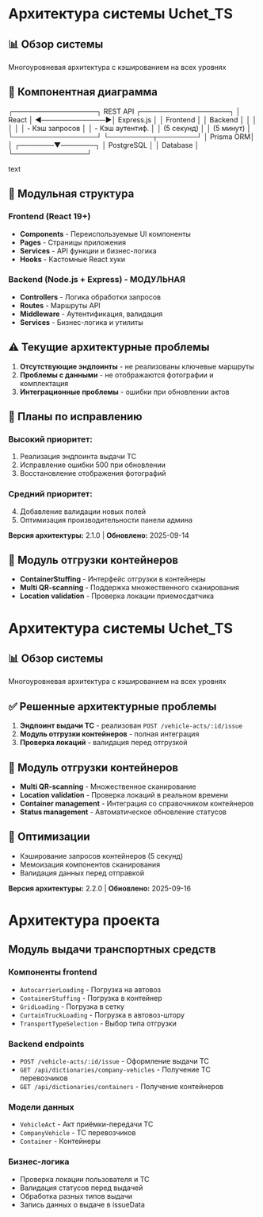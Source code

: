 # Архитектура системы Uchet_TS

## 📊 Обзор системы
Многоуровневая архитектура с кэшированием на всех уровнях

## 🔧 Компонентная диаграмма
┌─────────────────┐ REST API ┌──────────────────┐
│ React │ ◄─────────────►│ Express.js │
│ Frontend │ │ Backend │
│ │ │ │
│ - Кэш запросов │ │ - Кэш аутентиф. │
│ (5 секунд) │ │ (5 минут) │
└─────────────────┘ └─────────┬────────┘
│
Prisma ORM│
│
┌───────▼───────┐
│ PostgreSQL │
│ Database │
└───────────────┘

text

## 🧩 Модульная структура

### Frontend (React 19+)
- **Components** - Переиспользуемые UI компоненты
- **Pages** - Страницы приложения
- **Services** - API функции и бизнес-логика
- **Hooks** - Кастомные React хуки

### Backend (Node.js + Express) - МОДУЛЬНАЯ
- **Controllers** - Логика обработки запросов
- **Routes** - Маршруты API
- **Middleware** - Аутентификация, валидация
- **Services** - Бизнес-логика и утилиты

## ⚠️ Текущие архитектурные проблемы
1. **Отсутствующие эндпоинты** - не реализованы ключевые маршруты
2. **Проблемы с данными** - не отображаются фотографии и комплектация
3. **Интеграционные проблемы** - ошибки при обновлении актов

## 🎯 Планы по исправлению
### Высокий приоритет:
1. Реализация эндпоинта выдачи ТС
2. Исправление ошибки 500 при обновлении
3. Восстановление отображения фотографий

### Средний приоритет:
4. Добавление валидации новых полей
5. Оптимизация производительности панели админа

**Версия архитектуры:** 2.1.0 | **Обновлено:** 2025-09-14

## 🚢 Модуль отгрузки контейнеров
- **ContainerStuffing** - Интерфейс отгрузки в контейнеры
- **Multi QR-scanning** - Поддержка множественного сканирования
- **Location validation** - Проверка локации приемосдатчика

# Архитектура системы Uchet_TS

## 📊 Обзор системы
Многоуровневая архитектура с кэшированием на всех уровнях

## ✅ Решенные архитектурные проблемы
1. **Эндпоинт выдачи ТС** - реализован `POST /vehicle-acts/:id/issue`
2. **Модуль отгрузки контейнеров** - полная интеграция
3. **Проверка локаций** - валидация перед отгрузкой

## 🚢 Модуль отгрузки контейнеров
- **Multi QR-scanning** - Множественное сканирование
- **Location validation** - Проверка локаций в реальном времени  
- **Container management** - Интеграция со справочником контейнеров
- **Status management** - Автоматическое обновление статусов

## 🔧 Оптимизации
- Кэширование запросов контейнеров (5 секунд)
- Мемоизация компонентов сканирования
- Валидация данных перед отправкой

**Версия архитектуры:** 2.2.0 | **Обновлено:** 2025-09-16

# Архитектура проекта

## Модуль выдачи транспортных средств

### Компоненты frontend
- `AutocarrierLoading` - Погрузка на автовоз
- `ContainerStuffing` - Погрузка в контейнер  
- `GridLoading` - Погрузка в сетку
- `CurtainTruckLoading` - Погрузка в автовоз-штору
- `TransportTypeSelection` - Выбор типа отгрузки

### Backend endpoints
- `POST /vehicle-acts/:id/issue` - Оформление выдачи ТС
- `GET /api/dictionaries/company-vehicles` - Получение ТС перевозчиков
- `GET /api/dictionaries/containers` - Получение контейнеров

### Модели данных
- `VehicleAct` - Акт приёмки-передачи ТС
- `CompanyVehicle` - ТС перевозчиков
- `Container` - Контейнеры

### Бизнес-логика
- Проверка локации пользователя и ТС
- Валидация статусов перед выдачей
- Обработка разных типов выдачи
- Запись данных о выдаче в issueData